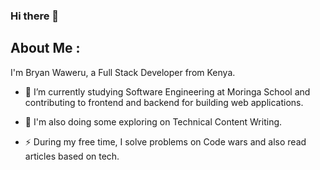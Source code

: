 ### Hi there 👋

## About Me :
I'm Bryan Waweru, a Full Stack Developer from Kenya.

- 🔭 I’m currently studying Software Engineering at Moringa School and contributing to frontend and backend for building web applications.

- 🌱 I'm also doing some exploring on Technical Content Writing.

- ⚡ During my free time, I solve problems on Code wars and also read articles based on tech.




<!-- 

**Bwaweru12345/Bwaweru12345** is a ✨ _special_ ✨ repository because its `README.md` (this file) appears on your GitHub profile.

Here are some ideas to get you started:

- 🔭 I’m currently working on ...
- 🌱 I’m currently learning ...
- 👯 I’m looking to collaborate on ...
- 🤔 I’m looking for help with ...
- 💬 Ask me about ...
- 📫 How to reach me: ...
- 😄 Pronouns: ...
- ⚡ Fun fact: ...



-->
